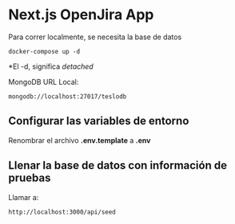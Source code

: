 # Next.js OpenJira App
Para correr localmente, se necesita la base de datos

```
docker-compose up -d
```

*El -d, significa _detached_

MongoDB URL Local:

```
mongodb://localhost:27017/teslodb
```

## Configurar las variables de entorno 
Renombrar el archivo __.env.template__ a __.env__

## Llenar la base de datos con información de pruebas

Llamar a: 

```
http://localhost:3000/api/seed

```